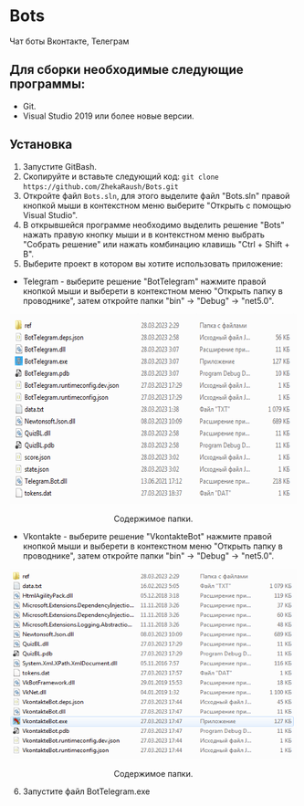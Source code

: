 # Bots
Чат боты Вконтакте, Телеграм
## Для сборки необходимые следующие программы:
- Git.
- Visual Studio 2019 или более новые версии.
## Установка
1. Запустите GitBash.
2. Скопируйте и вставьте следующий код:
`git clone https://github.com/ZhekaRaush/Bots.git`
3. Откройте файл `Bots.sln`, для этого выделите файл "Bots.sln" правой кнопкой мыши в контекстном меню выберите "Открыть с помощью Visual Studio".
4. В открывшейся программе необходимо выделить решение "Bots" нажать правую кнопку мыши и в контекстном меню выбрать "Собрать решение" или нажать комбинацию клавишь "Ctrl + Shift + B".
5. Выберите проект в котором вы хотите использовать приложение:
- Telegram - выберите решение "BotTelegram" нажмите правой кнопкой мыши и выберети в контекстном меню "Открыть папку в проводнике", затем откройте папки "bin" -> "Debug" -> "net5.0".
<p align="center">
  <a href="https://github.com/ZhekaRaush/Bots">
    <img height="334" width="592" src="https://github.com/ZhekaRaush/Bots/blob/main/docs/openTelegram.png">
  </a>
  <p align="center">Содержимое папки.</p>
</p>

- Vkontakte - выберите решение "VkontakteBot" нажмите правой кнопкой мыши и выберети в контекстном меню "Открыть папку в проводнике", затем откройте папки "bin" -> "Debug" -> "net5.0".
<p align="center">
  <a href="https://github.com/ZhekaRaush/Bots">
    <img height="334" width="592" src="https://github.com/ZhekaRaush/Bots/blob/main/docs/openVk.png">
  </a>
  <p align="center">Содержимое папки.</p>
</p>

6. Запустите файл BotTelegram.exe